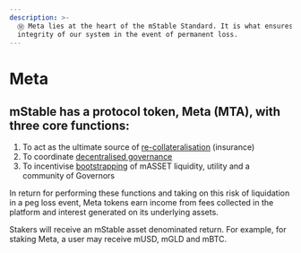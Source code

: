 ```yaml
---
description: >-
  Ⓜ Meta lies at the heart of the mStable Standard. It is what ensures the
  integrity of our system in the event of permanent loss.
---
```


# Meta

## **mStable has a protocol token, Meta \(MTA\), with three core functions:**

1. To act as the ultimate source of [re-collateralisation](recollateralisation.md) \(insurance\)
2. To coordinate [decentralised governance](governance.md)
3. To incentivise [bootstrapping](../../meta-rewards-1/introduction/) of mASSET liquidity, utility and a community of Governors

In return for performing these functions and taking on this risk of liquidation in a peg loss event, Meta tokens earn income from fees collected in the platform and interest generated on its underlying assets. 

Stakers will receive an mStable asset denominated return. For example, for staking Meta, a user may receive mUSD, mGLD and mBTC.



